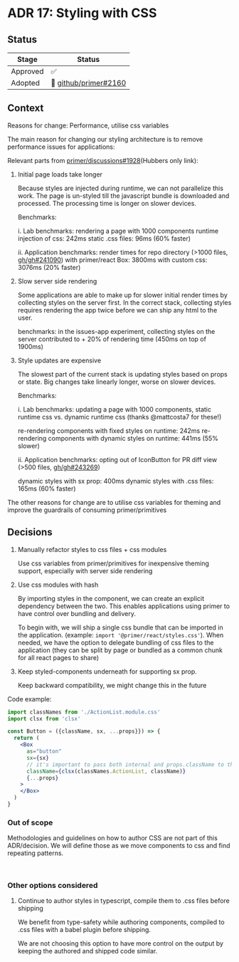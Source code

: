 # ADR 17: Styling with CSS

## Status

| Stage    | Status                        |
| -------- | ----------------------------- |
| Approved | ✅                            |
| Adopted  | 🚧 [github/primer#2160](https://github.com/github/primer/issues/2160) |

## Context

Reasons for change: Performance, utilise css variables

The main reason for changing our styling architecture is to remove performance issues for applications:

Relevant parts from [primer/discussions#1928](https://github.com/github/primer/discussions/1928#reasons)(Hubbers only link):

1. Initial page loads take longer

   Because styles are injected during runtime, we can not parallelize this work. The page is un-styled till the javascript bundle is
   downloaded and processed. The processing time is longer on slower devices.

   Benchmarks:

   i. Lab benchmarks: rendering a page with 1000 components
   runtime injection of css: 242ms
   static .css files: 96ms (60% faster)

   ii. Application benchmarks: render times for repo directory (>1000 files, [gh/gh#241090](https://github.com/github/github/pull/241090))
   with primer/react Box: 3800ms
   with custom css: 3076ms (20% faster)

2. Slow server side rendering

   Some applications are able to make up for slower initial render times by collecting styles on the server first. In the correct stack, collecting styles requires rendering the app twice before we can ship any html to the user.

   benchmarks: in the issues-app experiment, collecting styles on the server contributed to + 20% of rendering time (450ms on top of 1900ms)

3. Style updates are expensive

   The slowest part of the current stack is updating styles based on props or state. Big changes take linearly longer, worse on slower devices.

   Benchmarks:

   i. Lab benchmarks: updating a page with 1000 components, static runtime css vs. dynamic runtime css (thanks @mattcosta7 for these!)

   re-rendering components with fixed styles on runtime: 242ms
   re-rendering components with dynamic styles on runtime: 441ms (55% slower)

   ii. Application benchmarks: opting out of IconButton for PR diff view (>500 files, [gh/gh#243269](https://github.com/github/github/pull/243269))

   dynamic styles with sx prop: 400ms
   dynamic styles with .css files: 165ms (60% faster)

The other reasons for change are to utilise css variables for theming and improve the guardrails of consuming primer/primitives

## Decisions

1. Manually refactor styles to css files + css modules

   Use css variables from primer/primitives for inexpensive theming support, especially with server side rendering

2. Use css modules with hash

   By importing styles in the component, we can create an explicit dependency between the two. This enables applications using primer to have control over bundling and delivery.
   
   To begin with, we will ship a single css bundle that can be imported in the application. (example: `import '@primer/react/styles.css'`). When needed, we have the option to delegate bundling of css files to the application (they can be split by page or bundled as a common chunk for all react pages to share)

3. Keep styled-components underneath for supporting sx prop.

   Keep backward compatibility, we might change this in the future

Code example:

```jsx
import classNames from './ActionList.module.css'
import clsx from 'clsx'

const Button = ({className, sx, ...props}}) => {
  return (
    <Box
      as="button"
      sx={sx}
      // it's important to pass both internal and props.className to the element
      className={clsx(classNames.ActionList, className)}
      {...props}
    >
    </Box>
  )
}
```

### Out of scope

Methodologies and guidelines on how to author CSS are not part of this ADR/decision. We will define those as we move components to css and find repeating patterns.

&nbsp;

### Other options considered

1. Continue to author styles in typescript, compile them to .css files before shipping

   We benefit from type-safety while authoring components, compiled to .css files with a babel plugin before shipping.

   We are not choosing this option to have more control on the output by keeping the authored and shipped code similar.
